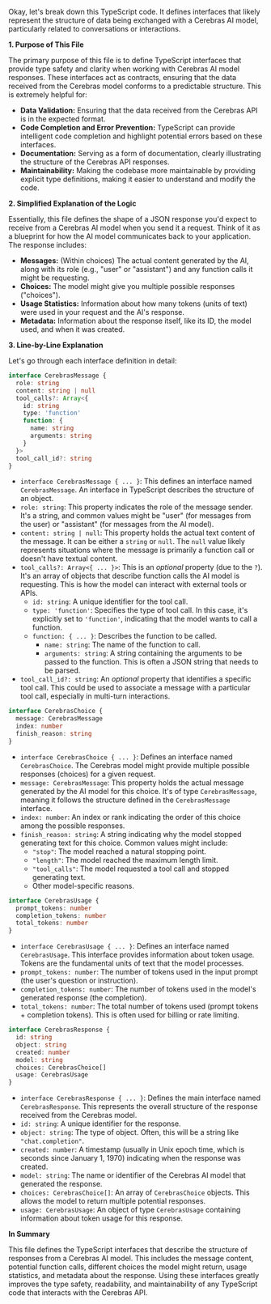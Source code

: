 Okay, let's break down this TypeScript code. It defines interfaces that likely represent the structure of data being exchanged with a Cerebras AI model, particularly related to conversations or interactions.

**1. Purpose of This File**

The primary purpose of this file is to define TypeScript interfaces that provide type safety and clarity when working with Cerebras AI model responses. These interfaces act as contracts, ensuring that the data received from the Cerebras model conforms to a predictable structure.  This is extremely helpful for:

*   **Data Validation:**  Ensuring that the data received from the Cerebras API is in the expected format.
*   **Code Completion and Error Prevention:**  TypeScript can provide intelligent code completion and highlight potential errors based on these interfaces.
*   **Documentation:**  Serving as a form of documentation, clearly illustrating the structure of the Cerebras API responses.
*   **Maintainability:**  Making the codebase more maintainable by providing explicit type definitions, making it easier to understand and modify the code.

**2. Simplified Explanation of the Logic**

Essentially, this file defines the shape of a JSON response you'd expect to receive from a Cerebras AI model when you send it a request.  Think of it as a blueprint for how the AI model communicates back to your application. The response includes:

*   **Messages:** (Within choices) The actual content generated by the AI, along with its role (e.g., "user" or "assistant") and any function calls it might be requesting.
*   **Choices:**  The model might give you multiple possible responses ("choices").
*   **Usage Statistics:**  Information about how many tokens (units of text) were used in your request and the AI's response.
*   **Metadata:**  Information about the response itself, like its ID, the model used, and when it was created.

**3. Line-by-Line Explanation**

Let's go through each interface definition in detail:

```typescript
interface CerebrasMessage {
  role: string
  content: string | null
  tool_calls?: Array<{
    id: string
    type: 'function'
    function: {
      name: string
      arguments: string
    }
  }>
  tool_call_id?: string
}
```

*   `interface CerebrasMessage { ... }`:  This defines an interface named `CerebrasMessage`.  An interface in TypeScript describes the structure of an object.
*   `role: string`: This property indicates the role of the message sender. It's a string, and common values might be "user" (for messages from the user) or "assistant" (for messages from the AI model).
*   `content: string | null`: This property holds the actual text content of the message. It can be either a `string` or `null`. The `null` value likely represents situations where the message is primarily a function call or doesn't have textual content.
*   `tool_calls?: Array<{ ... }>`:  This is an *optional* property (due to the `?`). It's an array of objects that describe function calls the AI model is requesting. This is how the model can interact with external tools or APIs.
    *   `id: string`: A unique identifier for the tool call.
    *   `type: 'function'`:  Specifies the type of tool call.  In this case, it's explicitly set to `'function'`, indicating that the model wants to call a function.
    *   `function: { ... }`:  Describes the function to be called.
        *   `name: string`:  The name of the function to call.
        *   `arguments: string`:  A string containing the arguments to be passed to the function. This is often a JSON string that needs to be parsed.
*   `tool_call_id?: string`: An *optional* property that identifies a specific tool call. This could be used to associate a message with a particular tool call, especially in multi-turn interactions.

```typescript
interface CerebrasChoice {
  message: CerebrasMessage
  index: number
  finish_reason: string
}
```

*   `interface CerebrasChoice { ... }`: Defines an interface named `CerebrasChoice`.  The Cerebras model might provide multiple possible responses (choices) for a given request.
*   `message: CerebrasMessage`:  This property holds the actual message generated by the AI model for this choice.  It's of type `CerebrasMessage`, meaning it follows the structure defined in the `CerebrasMessage` interface.
*   `index: number`:  An index or rank indicating the order of this choice among the possible responses.
*   `finish_reason: string`: A string indicating why the model stopped generating text for this choice.  Common values might include:
    *   `"stop"`:  The model reached a natural stopping point.
    *   `"length"`:  The model reached the maximum length limit.
    *   `"tool_calls"`: The model requested a tool call and stopped generating text.
    *   Other model-specific reasons.

```typescript
interface CerebrasUsage {
  prompt_tokens: number
  completion_tokens: number
  total_tokens: number
}
```

*   `interface CerebrasUsage { ... }`: Defines an interface named `CerebrasUsage`.  This interface provides information about token usage.  Tokens are the fundamental units of text that the model processes.
*   `prompt_tokens: number`: The number of tokens used in the input prompt (the user's question or instruction).
*   `completion_tokens: number`: The number of tokens used in the model's generated response (the completion).
*   `total_tokens: number`: The total number of tokens used (prompt tokens + completion tokens).  This is often used for billing or rate limiting.

```typescript
interface CerebrasResponse {
  id: string
  object: string
  created: number
  model: string
  choices: CerebrasChoice[]
  usage: CerebrasUsage
}
```

*   `interface CerebrasResponse { ... }`: Defines the main interface named `CerebrasResponse`. This represents the overall structure of the response received from the Cerebras model.
*   `id: string`: A unique identifier for the response.
*   `object: string`:  The type of object. Often, this will be a string like `"chat.completion"`.
*   `created: number`: A timestamp (usually in Unix epoch time, which is seconds since January 1, 1970) indicating when the response was created.
*   `model: string`:  The name or identifier of the Cerebras AI model that generated the response.
*   `choices: CerebrasChoice[]`: An array of `CerebrasChoice` objects. This allows the model to return multiple potential responses.
*   `usage: CerebrasUsage`:  An object of type `CerebrasUsage` containing information about token usage for this response.

**In Summary**

This file defines the TypeScript interfaces that describe the structure of responses from a Cerebras AI model. This includes the message content, potential function calls, different choices the model might return, usage statistics, and metadata about the response. Using these interfaces greatly improves the type safety, readability, and maintainability of any TypeScript code that interacts with the Cerebras API.
